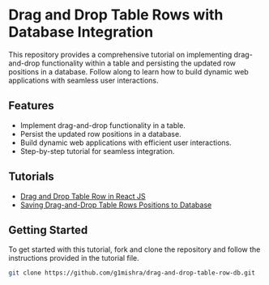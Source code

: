 # Drag and Drop Table Rows with Database Integration

This repository provides a comprehensive tutorial on implementing drag-and-drop functionality within a table and persisting the updated row positions in a database. Follow along to learn how to build dynamic web applications with seamless user interactions.

## Features

- Implement drag-and-drop functionality in a table.
- Persist the updated row positions in a database.
- Build dynamic web applications with efficient user interactions.
- Step-by-step tutorial for seamless integration.

## Tutorials

- [Drag and Drop Table Row in React JS](https://youtu.be/1cGYeNFsiP0)
- [Saving Drag-and-Drop Table Rows Positions to Database](https://youtu.be/uSFxA4tCOTo)

## Getting Started

To get started with this tutorial, fork and clone the repository and follow the instructions provided in the tutorial file.

```bash
git clone https://github.com/g1mishra/drag-and-drop-table-row-db.git
